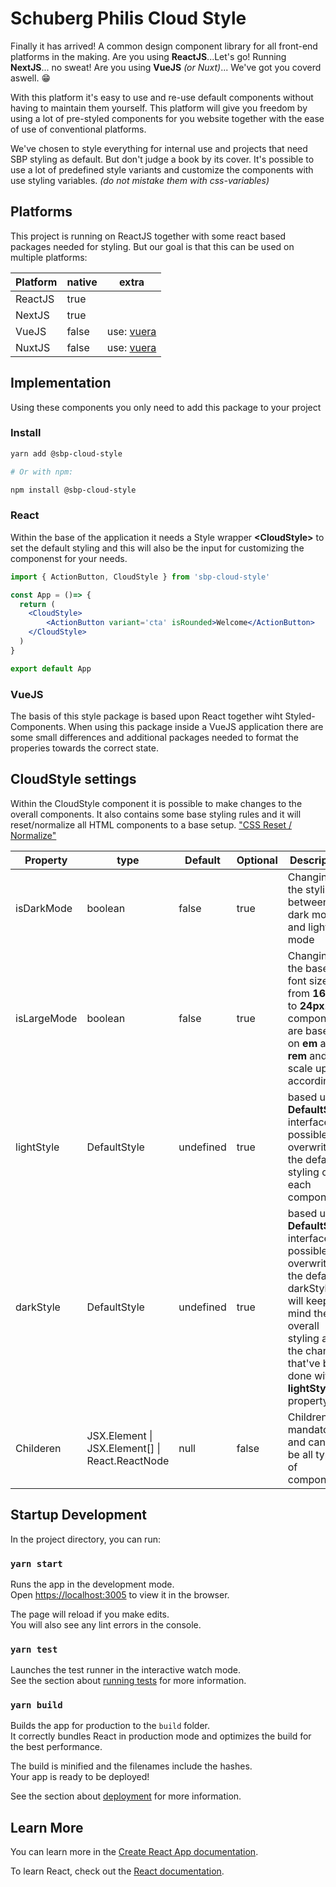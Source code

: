 # Schuberg Philis Cloud Style

Finally it has arrived! A common design component library for all front-end platforms in the making. Are you using **ReactJS**...Let's go! Running **NextJS**... no sweat! Are you using **VueJS** *(or Nuxt)*... We've got you coverd aswell. :grin:

With this platform it's easy to use and re-use default components without having to maintain them yourself. This platform will give you freedom by using a lot of pre-styled components for you website together with the ease of use of conventional platforms.

We've chosen to style everything for internal use and projects that need SBP styling as default. But don't judge a book by its cover. It's possible to use a lot of predefined style variants and customize the components with use styling variables. *(do not mistake them with css-variables)*

## Platforms

This project is running on ReactJS together with some react based packages needed for styling. But our goal is that this can be used on multiple platforms:

|Platform|native|extra|
|---|---|---|
|ReactJS| true| |
|NextJS| true| |
|VueJS| false| use: [vuera]("https://npmjs.org/package/vuera", "_blank")|
|NuxtJS| false | use: [vuera]("http://npmjs.org/package/vuera", "_blank")

## Implementation

Using these components you only need to add this package to your project

### Install

```bash
yarn add @sbp-cloud-style

# Or with npm: 

npm install @sbp-cloud-style
```

### React

Within the base of the application it needs a Style wrapper **\<CloudStyle\>** to set the default styling and this will also be the input for customizing the componenst for your needs.

```jsx
import { ActionButton, CloudStyle } from 'sbp-cloud-style'

const App = ()=> {
  return (
    <CloudStyle>
        <ActionButton variant='cta' isRounded>Welcome</ActionButton>
    </CloudStyle>
  )
}

export default App
```

### VueJS

The basis of this style package is based upon React together wiht Styled-Components. When using this package inside a VueJS application there are some small differences and additional packages needed to format the properies towards the correct state.



## CloudStyle settings

Within the CloudStyle component it is possible to make changes to the overall components. It also contains some base styling rules and it will reset/normalize all HTML components to a base setup. 
["CSS Reset / Normalize"]("https://www.joshwcomeau.com/css/custom-css-reset/", "_blank")

|Property| type|Default | Optional | Description
|----|---|---|---|---|
|isDarkMode| boolean| false | true | Changing the styling between dark mode and light mode
|isLargeMode| boolean|false| true| Changing the base font size from **16px** to **24px**. All components are based on **em** and **rem** and will scale up accordingly
|lightStyle| DefaultStyle | undefined | true| based upon **DefaultStyle** interface it's possible to overwrite the default styling of each component
|darkStyle| DefaultStyle | undefined| true| based upon **DefaultStyle** interface it's possible to overwrite the default darkStyle. It will keep in mind the overall styling and the changes that've been done within **lightStyle** property.
|Childeren| JSX.Element \| JSX.Element[] \| React.ReactNode| null | false| Children are mandatory and can can be all types of components


## Startup Development

In the project directory, you can run:

### `yarn start`

Runs the app in the development mode.\
Open [https://localhost:3005](https://localhost:3005) to view it in the browser.

The page will reload if you make edits.\
You will also see any lint errors in the console.

### `yarn test`

Launches the test runner in the interactive watch mode.\
See the section about [running tests](https://facebook.github.io/create-react-app/docs/running-tests) for more information.

### `yarn build`

Builds the app for production to the `build` folder.\
It correctly bundles React in production mode and optimizes the build for the best performance.

The build is minified and the filenames include the hashes.\
Your app is ready to be deployed!

See the section about [deployment](https://facebook.github.io/create-react-app/docs/deployment) for more information.

## Learn More

You can learn more in the [Create React App documentation](https://facebook.github.io/create-react-app/docs/getting-started).

To learn React, check out the [React documentation](https://reactjs.org/).
